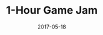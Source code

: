 ---
draft: false
title: 1-Hour Game Jam
description: "Made a game within 1 hour for the One Hour Game Jam's 100th jam."
tags: ["GameMaker Studio", "Game Design", "Teamwork"]
date: 2017-05-18
url: https://gamejolt.com/games/Etso/249086
language: "GameMaker Studio"
---
